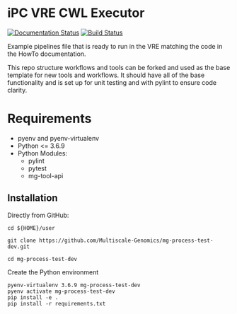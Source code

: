 # iPC VRE CWL Executor

[![Documentation Status](https://readthedocs.org/projects/mg-process-test/badge/?version=latest)](http://mg-process-test.readthedocs.io/en/latest/?badge=latest) [![Build Status](https://travis-ci.org/Multiscale-Genomics/mg-process-test.svg?branch=master)](https://travis-ci.org/Multiscale-Genomics/mg-process-test)

Example pipelines file that is ready to run in the VRE matching the code in the HowTo documentation.

This repo structure workflows and tools can be forked and used as the base template for new tools and workflows. It should have all of the base functionality and is set up for unit testing and with pylint to ensure code clarity.

# Requirements
- pyenv and pyenv-virtualenv
- Python <= 3.6.9
- Python Modules:
  - pylint
  - pytest
  - mg-tool-api

Installation
------------

Directly from GitHub:

```
cd ${HOME}/user

git clone https://github.com/Multiscale-Genomics/mg-process-test-dev.git

cd mg-process-test-dev
```

Create the Python environment

```
pyenv-virtualenv 3.6.9 mg-process-test-dev
pyenv activate mg-process-test-dev
pip install -e .
pip install -r requirements.txt
```
